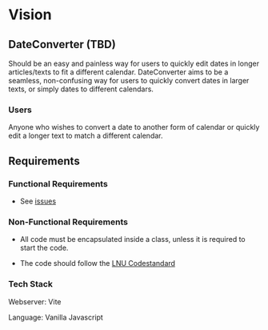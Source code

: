 # Vision

## DateConverter (TBD)

 Should be an easy and painless way for users to quickly edit dates in longer articles/texts to fit a different calendar.
 DateConverter aims to be a seamless, non-confusing way for users to quickly convert dates in larger texts, or simply dates to different calendars.

### Users

Anyone who wishes to convert a date to another form of calendar or quickly edit a longer text to match a different calendar.

## Requirements

### Functional Requirements

* See [issues](https://github.com/IchanP/L3-DateConverter/issues)

### Non-Functional Requirements

* All code must be encapsulated inside a class, unless it is required to start the code.

* The code should follow the [LNU Codestandard](https://www.npmjs.com/package/@lnu/eslint-config)

### Tech Stack

Webserver: Vite

Language: Vanilla Javascript
